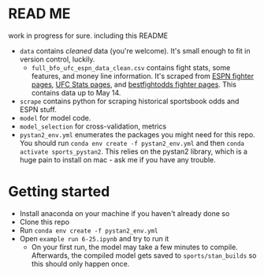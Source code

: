 # READ ME

work in progress for sure. including this README

* `data` contains *cleaned* data (you're welcome). It's small enough to fit in version control, luckily.
    * `full_bfo_ufc_espn_data_clean.csv` contains fight stats, some features, and money line information. It's scraped from [ESPN fighter pages](https://www.espn.com/mma/fighter/history/_/id/2560713/derrick-lewis), [UFC Stats pages](http://ufcstats.com/fight-details/beaa6ae419b8c8c6), and [bestfightodds fighter pages](https://www.bestfightodds.com/fighters/Khamzat-Chimaev-10189). This contains data up to May 14. 
* `scrape` contains python for scraping historical sportsbook odds and ESPN stuff.
* `model` for model code.
* `model_selection` for cross-validation, metrics
* `pystan2_env.yml` enumerates the packages you might need for this repo. You should run `conda env create -f pystan2_env.yml` and then `conda activate sports_pystan2`. This relies on the pystan2 library, which is a huge pain to install on mac - ask me if you have any trouble. 
<!-- 
* `intro EDA.ipynb` **is the first file you should open.** It's short and light on words.
* `environment.yml` enumerates the packages you might need for this repository. They're pretty basic, but if you want to set up a conda environment for this, run `conda env create -f environment.yml` and then `conda activate sports`. -->

# Getting started

* Install anaconda on your machine if you haven't already done so
* Clone this repo
* Run `conda env create -f pystan2_env.yml`
* Open `example run 6-25.ipynb` and try to run it
    * On your first run, the model may take a few minutes to compile. Afterwards, the compiled model gets saved to `sports/stan_builds` so this should only happen once. 